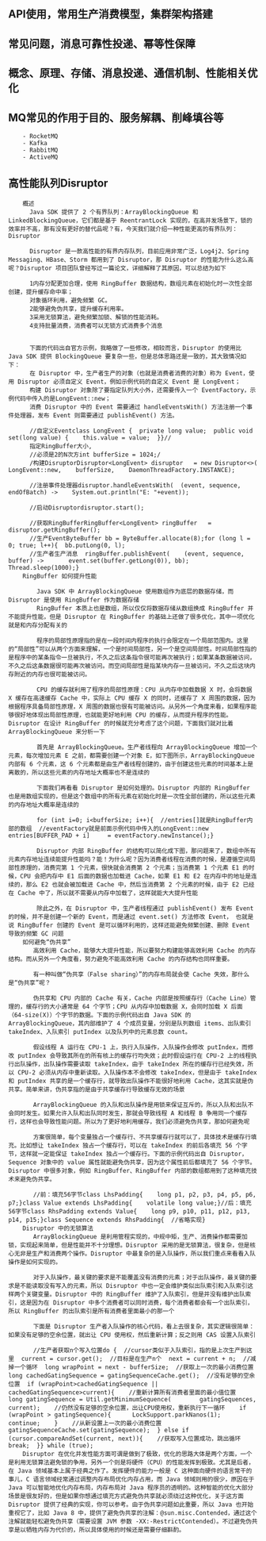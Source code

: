 ## API使用，常用生产消费模型，集群架构搭建
## 常见问题，消息可靠性投递、幂等性保障
## 概念、原理、存储、消息投递、通信机制、性能相关优化
## MQ常见的作用于目的、服务解耦、削峰填谷等
		- RocketMQ
		- Kafka
		- RabbitMQ
		- ActiveMQ

## 高性能队列Disruptor
	    概述
	   	  Java SDK 提供了 2 个有界队列：ArrayBlockingQueue 和 LinkedBlockingQueue，它们都是基于 ReentrantLock 实现的，在高并发场景下，锁的效率并不高，那有没有更好的替代品呢？有，今天我们就介绍一种性能更高的有界队列：Disruptor

	      Disruptor 是一款高性能的有界内存队列，目前应用非常广泛，Log4j2、Spring Messaging、HBase、Storm 都用到了 Disruptor，那 Disruptor 的性能为什么这么高呢？Disruptor 项目团队曾经写过一篇论文，详细解释了其原因，可以总结为如下

	   	  1内存分配更加合理，使用 RingBuffer 数据结构，数组元素在初始化时一次性全部创建，提升缓存命中率；
	   	  对象循环利用，避免频繁 GC。
	   	  2能够避免伪共享，提升缓存利用率。
	   	  3采用无锁算法，避免频繁加锁、解锁的性能消耗。
	   	  4支持批量消费，消费者可以无锁方式消费多个消息


	   	  下面的代码出自官方示例，我略做了一些修改，相较而言，Disruptor 的使用比 Java SDK 提供 BlockingQueue 要复杂一些，但是总体思路还是一致的，其大致情况如下：
	   	  在 Disruptor 中，生产者生产的对象（也就是消费者消费的对象）称为 Event，使用 Disruptor 必须自定义 Event，例如示例代码的自定义 Event 是 LongEvent；
	   	  构建 Disruptor 对象除了要指定队列大小外，还需要传入一个 EventFactory，示例代码中传入的是LongEvent::new；
	   	  消费 Disruptor 中的 Event 需要通过 handleEventsWith() 方法注册一个事件处理器，发布 Event 则需要通过 publishEvent() 方法。

          //自定义Eventclass LongEvent {  private long value;  public void set(long value) {    this.value = value;  }}//
          指定RingBuffer大小,
          //必须是2的N次方int bufferSize = 1024;/
          /构建DisruptorDisruptor<LongEvent> disruptor   = new Disruptor<>(    LongEvent::new,    bufferSize,    DaemonThreadFactory.INSTANCE);

          //注册事件处理器disruptor.handleEventsWith(  (event, sequence, endOfBatch) ->    System.out.println("E: "+event));

          //启动Disruptordisruptor.start();

          //获取RingBufferRingBuffer<LongEvent> ringBuffer   = disruptor.getRingBuffer();
          //生产EventByteBuffer bb = ByteBuffer.allocate(8);for (long l = 0; true; l++){  bb.putLong(0, l); 
          //生产者生产消息  ringBuffer.publishEvent(    (event, sequence, buffer) ->       event.set(buffer.getLong(0)), bb);  Thread.sleep(1000);}
        RingBuffer 如何提升性能

            Java SDK 中 ArrayBlockingQueue 使用数组作为底层的数据存储，而 Disruptor 是使用 RingBuffer 作为数据存储
            RingBuffer 本质上也是数组，所以仅仅将数据存储从数组换成 RingBuffer 并不能提升性能，但是 Disruptor 在 RingBuffer 的基础上还做了很多优化，其中一项优化就是和内存分配有关的

            程序的局部性原理指的是在一段时间内程序的执行会限定在一个局部范围内。这里的“局部性”可以从两个方面来理解，一个是时间局部性，另一个是空间局部性。时间局部性指的是程序中的某条指令一旦被执行，不久之后这条指令很可能再次被执行；如果某条数据被访问，不久之后这条数据很可能再次被访问。而空间局部性是指某块内存一旦被访问，不久之后这块内存附近的内存也很可能被访问。

            CPU 的缓存就利用了程序的局部性原理：CPU 从内存中加载数据 X 时，会将数据 X 缓存在高速缓存 Cache 中，实际上 CPU 缓存 X 的同时，还缓存了 X 周围的数据，因为根据程序具备局部性原理，X 周围的数据也很有可能被访问。从另外一个角度来看，如果程序能够很好地体现出局部性原理，也就能更好地利用 CPU 的缓存，从而提升程序的性能。Disruptor 在设计 RingBuffer 的时候就充分考虑了这个问题，下面我们就对比着 ArrayBlockingQueue 来分析一下

            首先是 ArrayBlockingQueue。生产者线程向 ArrayBlockingQueue 增加一个元素，每次增加元素 E 之前，都需要创建一个对象 E，如下图所示，ArrayBlockingQueue 内部有 6 个元素，这 6 个元素都是由生产者线程创建的，由于创建这些元素的时间基本上是离散的，所以这些元素的内存地址大概率也不是连续的

            下面我们再看看 Disruptor 是如何处理的。Disruptor 内部的 RingBuffer 也是用数组实现的，但是这个数组中的所有元素在初始化时是一次性全部创建的，所以这些元素的内存地址大概率是连续的

            for (int i=0; i<bufferSize; i++){  //entries[]就是RingBuffer内部的数组  //eventFactory就是前面示例代码中传入的LongEvent::new  entries[BUFFER_PAD + i]     = eventFactory.newInstance();}

            Disruptor 内部 RingBuffer 的结构可以简化成下图，那问题来了，数组中所有元素内存地址连续能提升性能吗？能！为什么呢？因为消费者线程在消费的时候，是遵循空间局部性原理的，消费完第 1 个元素，很快就会消费第 2 个元素；当消费第 1 个元素 E1 的时候，CPU 会把内存中 E1 后面的数据也加载进 Cache，如果 E1 和 E2 在内存中的地址是连续的，那么 E2 也就会被加载进 Cache 中，然后当消费第 2 个元素的时候，由于 E2 已经在 Cache 中了，所以就不需要从内存中加载了，这样就能大大提升性能

            除此之外，在 Disruptor 中，生产者线程通过 publishEvent() 发布 Event 的时候，并不是创建一个新的 Event，而是通过 event.set() 方法修改 Event， 也就是说 RingBuffer 创建的 Event 是可以循环利用的，这样还能避免频繁创建、删除 Event 导致的频繁 GC 问题  
        如何避免“伪共享” 
           高效利用 Cache，能够大大提升性能，所以要努力构建能够高效利用 Cache 的内存结构。而从另外一个角度看，努力避免不能高效利用 Cache 的内存结构也同样重要。
           
           有一种叫做“伪共享（False sharing）”的内存布局就会使 Cache 失效，那什么是“伪共享”呢？

           伪共享和 CPU 内部的 Cache 有关，Cache 内部是按照缓存行（Cache Line）管理的，缓存行的大小通常是 64 个字节；CPU 从内存中加载数据 X，会同时加载 X 后面（64-size(X)）个字节的数据。下面的示例代码出自 Java SDK 的 ArrayBlockingQueue，其内部维护了 4 个成员变量，分别是队列数组 items、出队索引 takeIndex、入队索引 putIndex 以及队列中的元素总数 count。

           假设线程 A 运行在 CPU-1 上，执行入队操作，入队操作会修改 putIndex，而修改 putIndex 会导致其所在的所有核上的缓存行均失效；此时假设运行在 CPU-2 上的线程执行出队操作，出队操作需要读取 takeIndex，由于 takeIndex 所在的缓存行已经失效，所以 CPU-2 必须从内存中重新读取。入队操作本不会修改 takeIndex，但是由于 takeIndex 和 putIndex 共享的是一个缓存行，就导致出队操作不能很好地利用 Cache，这其实就是伪共享。简单来讲，伪共享指的是由于共享缓存行导致缓存无效的场景

           ArrayBlockingQueue 的入队和出队操作是用锁来保证互斥的，所以入队和出队不会同时发生。如果允许入队和出队同时发生，那就会导致线程 A 和线程 B 争用同一个缓存行，这样也会导致性能问题。所以为了更好地利用缓存，我们必须避免伪共享，那如何避免呢

           方案很简单，每个变量独占一个缓存行、不共享缓存行就可以了，具体技术是缓存行填充。比如想让 takeIndex 独占一个缓存行，可以在 takeIndex 的前后各填充 56 个字节，这样就一定能保证 takeIndex 独占一个缓存行。下面的示例代码出自 Disruptor，Sequence 对象中的 value 属性就能避免伪共享，因为这个属性前后都填充了 56 个字节。Disruptor 中很多对象，例如 RingBuffer、RingBuffer 内部的数组都用到了这种填充技术来避免伪共享。

           //前：填充56字节class LhsPadding{    long p1, p2, p3, p4, p5, p6, p7;}class Value extends LhsPadding{    volatile long value;}//后：填充56字节class RhsPadding extends Value{    long p9, p10, p11, p12, p13, p14, p15;}class Sequence extends RhsPadding{  //省略实现}  
        Disruptor 中的无锁算法
           ArrayBlockingQueue 是利用管程实现的，中规中矩，生产、消费操作都需要加锁，实现起来简单，但是性能并不十分理想。Disruptor 采用的是无锁算法，很复杂，但是核心无非是生产和消费两个操作。Disruptor 中最复杂的是入队操作，所以我们重点来看看入队操作是如何实现的。

           对于入队操作，最关键的要求是不能覆盖没有消费的元素；对于出队操作，最关键的要求是不能读取没有写入的元素，所以 Disruptor 中也一定会维护类似出队索引和入队索引这样两个关键变量。Disruptor 中的 RingBuffer 维护了入队索引，但是并没有维护出队索引，这是因为在 Disruptor 中多个消费者可以同时消费，每个消费者都会有一个出队索引，所以 RingBuffer 的出队索引是所有消费者里面最小的那一个

           下面是 Disruptor 生产者入队操作的核心代码，看上去很复杂，其实逻辑很简单：如果没有足够的空余位置，就出让 CPU 使用权，然后重新计算；反之则用 CAS 设置入队索引
           
           //生产者获取n个写入位置do {  //cursor类似于入队索引，指的是上次生产到这里  current = cursor.get();  //目标是在生产n个  next = current + n;  //减掉一个循环  long wrapPoint = next - bufferSize;  //获取上一次的最小消费位置  long cachedGatingSequence = gatingSequenceCache.get();  //没有足够的空余位置  if (wrapPoint>cachedGatingSequence || cachedGatingSequence>current){    //重新计算所有消费者里面的最小值位置    long gatingSequence = Util.getMinimumSequence(        gatingSequences, current);    //仍然没有足够的空余位置，出让CPU使用权，重新执行下一循环    if (wrapPoint > gatingSequence){      LockSupport.parkNanos(1);      continue;    }    //从新设置上一次的最小消费位置    gatingSequenceCache.set(gatingSequence);  } else if (cursor.compareAndSet(current, next)){    //获取写入位置成功，跳出循环    break;  }} while (true);  
        Disruptor 在优化并发性能方面可谓是做到了极致，优化的思路大体是两个方面，一个是利用无锁算法避免锁的争用，另外一个则是将硬件（CPU）的性能发挥到极致。尤其是后者，在 Java 领域基本上属于经典之作了。发挥硬件的能力一般是 C 这种面向硬件的语言常干的事儿，C 语言领域经常通过调整内存布局优化内存占用，而 Java 领域则用的很少，原因在于 Java 可以智能地优化内存布局，内存布局对 Java 程序员的透明的。这种智能的优化大部分场景是很友好的，但是如果你想通过填充方式避免伪共享就必须绕过这种优化，关于这方面 Disruptor 提供了经典的实现，你可以参考。由于伪共享问题如此重要，所以 Java 也开始重视它了，比如 Java 8 中，提供了避免伪共享的注解：@sun.misc.Contended，通过这个注解就能轻松避免伪共享（需要设置 JVM 参数 -XX:-RestrictContended）。不过避免伪共享是以牺牲内存为代价的，所以具体使用的时候还是需要仔细斟酌。   

